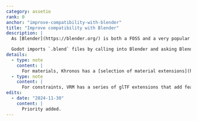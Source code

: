 ```yaml
---
category: assetio
rank: 0
anchor: "improve-compatibility-with-blender"
title: "Improve compatibility with Blender"
description: |
  As [Blender](https://blender.org/) is both a FOSS and a very popular 3D editor choice by the majority of our users, it makes sense to improve compatibility with it. You can already import `.blend` files, but it’s limited to models, textures, lights, and cameras.

  Godot imports `.blend` files by calling into Blender and asking Blender to export a `.gltf` file, which Godot then imports. Therefore, everything we want to export from Blender needs to be exported to the glTF data, including glTF extensions, and then Godot needs to import those, all in order for that data to make it way to Godot.
details:
  - type: note
    content: |
      For materials, Khronos has a [selection of material extensions](https://github.com/KhronosGroup/glTF/tree/main/extensions/2.0/Khronos). Improving compatibility with Blender materials will require Blender exporting data using these extensions, and then Godot adding support for it.
  - type: note
    content: |
      For constraints, VRM has a series of glTF extensions that add feature to glTF, including [`VRMC_node_constraint`](https://github.com/vrm-c/vrm-specification/tree/master/specification/VRMC_node_constraint-1.0) which adds aim, roll, and rotation constraints. However, note that Khronos and VRM recently announced a collaboration, so some of this functionality may end up being replaced by Khronos extensions. Also, users do not have to wait if they want this feature - [a GDScript implementation of VRM](https://github.com/V-Sekai/godot-vrm) is available thanks to [@lyuma](https://github.com/lyuma).
edits:
  - date: "2024-11-30"
    content: |
      Priority added.
---
```

